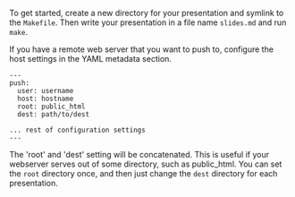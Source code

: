 To get started, create a new directory for your presentation and symlink to the
`Makefile`. Then write your presentation in a file name `slides.md` and run
`make`.

If you have a remote web server that you want to push to, configure the host
settings in the YAML metadata section.

    ---
    push:
      user: username
      host: hostname
      root: public_html
      dest: path/to/dest

    ... rest of configuration settings
    ---


The 'root' and 'dest' setting will be concatenated. This is useful if your webserver serves
out of some directory, such as public_html. You can set the `root` directory once, and then
just change the `dest` directory for each presentation.
